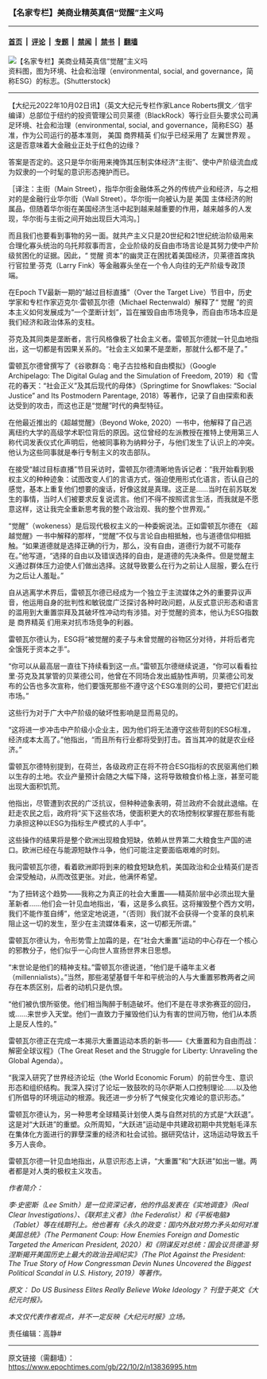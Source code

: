 ### 【名家专栏】美商业精英真信“觉醒”主义吗

---

#### [首页](../../../..?n13836995) &nbsp;|&nbsp; [评论](../../../../../epoch-comment?n13836995) &nbsp;|&nbsp; [专题](../../../../../epoch-special?n13836995) &nbsp;|&nbsp; [禁闻](../../../../../epoch-news?n13836995) &nbsp;|&nbsp; [禁书](../../../../../books?n13836995) &nbsp;|&nbsp; [翻墙](https://github.com/gfw-breaker/nogfw/blob/master/README.md?n13836995)


<div><img alt="【名家专栏】美商业精英真信“觉醒”主义吗" class="attachment-djy_600_400 size-djy_600_400 wp-post-image" src="https://i.epochtimes.com/assets/uploads/2022/10/id13837004-shutterstock_2035527743-1200x675-600x400.jpg"/>
<div class="caption">
 资料图，图为环境、社会和治理（environmental, social, and governance，简称ESG）的标志。(Shutterstock)
</div></div><hr/><div class="post_content" id="artbody" itemprop="articleBody">
 <!-- article content begin -->
 <p>
  【大纪元2022年10月02日讯】（英文大纪元专栏作家Lance Roberts撰文／信宇编译）总部位于纽约的投资管理公司贝莱德（BlackRock）等行业巨头要求公司满足环境、社会和治理（environmental, social, and governance，简称ESG）基准，作为公司运行的基本准则，
  <ok href="https://www.epochtimes.com/gb/tag/%E7%BE%8E%E5%9B%BD.html">
   美国
  </ok>
  <ok href="https://www.epochtimes.com/gb/tag/%E5%95%86%E7%95%8C%E7%B2%BE%E8%8B%B1.html">
   商界精英
  </ok>
  们似乎已经采用了
  <ok href="https://www.epochtimes.com/gb/tag/%E5%B7%A6%E7%BF%BC%E4%B8%96%E7%95%8C%E8%A7%82.html">
   左翼世界观
  </ok>
  。这是否意味着大金融业正处于红色的边缘？
 </p>
 <p>
  答案是否定的。这只是华尔街用来掩饰其压制实体经济“主街”、使中产阶级流血成为奴隶的一个时髦的意识形态掩护而已。
 </p>
 <p>
  ［译注：主街（Main Street），指华尔街金融体系之外的传统产业和经济，与之相对的是金融行业华尔街（Wall Street）。华尔街一向被认为是
  <ok href="https://www.epochtimes.com/gb/tag/%E7%BE%8E%E5%9B%BD.html">
   美国
  </ok>
  主体经济的附属品，但随着华尔街在美国经济生活中起到越来越重要的作用，越来越多的人发现，华尔街与主街之间开始出现巨大鸿沟。］
 </p>
 <p>
  而且我们也要看到事物的另一面。就共产主义只是20世纪和21世纪统治阶级用来合理化寡头统治的乌托邦叙事而言，企业阶级的反自由市场言论是其努力使中产阶级贫困化的证据。因此，“
  <ok href="https://www.epochtimes.com/gb/tag/%E8%A7%89%E9%86%92.html">
   觉醒
  </ok>
  资本”的幽灵正在困扰着美国经济，贝莱德首席执行官拉里‧芬克（Larry Fink）等金融寡头坐在一个令人向往的无产阶级专政顶端。
 </p>
 <p>
  在Epoch TV最新一期的“越过目标直播”（Over the Target Live）节目中，历史学家和专栏作家迈克尔‧雷顿瓦尔德（Michael Rectenwald）解释了“
  <ok href="https://www.epochtimes.com/gb/tag/%E8%A7%89%E9%86%92.html">
   觉醒
  </ok>
  ”的资本主义如何发展成为“一个垄断计划”，旨在摧毁自由市场竞争，而自由市场本应是我们经济和政治体系的支柱。
 </p>
 <p>
  芬克及其同类是垄断者，言行风格像极了社会主义者。雷顿瓦尔德就一针见血地指出，这一切都是有因果关系的。“社会主义如果不是垄断，那就什么都不是了。”
 </p>
 <p>
  雷顿瓦尔德曾撰写了《谷歌群岛：电子古拉格和自由模拟》（Google Archipelago: The Digital Gulag and the Simulation of Freedom, 2019）和《雪花的春天：“社会正义”及其后现代的母体》（Springtime for Snowflakes: “Social Justice” and Its Postmodern Parentage, 2018）等著作，记录了自由探索和表达受到的攻击，而这也正是“觉醒”时代的典型特征。
 </p>
 <p>
  在他最近推出的《超越觉醒》（Beyond Woke, 2020）一书中，他解释了自己逃离纽约大学的高级学术职位背后的原因。这位曾经的左派教授在推特上使用第三人称代词发表仪式化声明后，他被同事称为纳粹分子，与他们发生了认识上的冲突。他认为这些同事就是奉行专制主义的攻击部队。
 </p>
 <p>
  在接受“越过目标直播”节目采访时，雷顿瓦尔德清晰地告诉记者：“我开始看到极权主义的种种迹象：试图改变人们的言语方式，强迫使用形式化语言，否认自己的感觉，基本上重复他们想要的废话，好像这就是真理。这正是……当时在前苏联发生的事情，当时人们被要求反复说谎言。他们不得不按照谎言生活，而我就是不愿意这样，这让我完全重新思考我的整个政治观、我的整个世界观。”
 </p>
 <p>
  “觉醒”（wokeness）是后现代极权主义的一种委婉说法。正如雷顿瓦尔德在 《超越觉醒》一书中解释的那样，“觉醒”不仅与言论自由相抵触，也与道德信仰相抵触。“如果道德就是选择正确的行为，那么，没有自由，道德行为就不可能存在。”他写道，“选择的自由以及错误选择的自由，是道德的先决条件。但是觉醒主义通过群体压力迫使人们做出选择。这就导致要么在行为之前让人屈服，要么在行为之后让人羞耻。”
 </p>
 <p>
  自从逃离学术界后，雷顿瓦尔德已经成为一个独立于主流媒体之外的重要异议声音，他运用自身的批判性和敏锐度广泛探讨各种时政问题，从反式意识形态和语言的滥用到大重置崇拜及其破坏性冲动均有涉猎。对于觉醒的资本，他认为ESG指数是
  <ok href="https://www.epochtimes.com/gb/tag/%E5%95%86%E7%95%8C%E7%B2%BE%E8%8B%B1.html">
   商界精英
  </ok>
  们用来对抗市场竞争的利器。
 </p>
 <p>
  雷顿瓦尔德认为，ESG将“被觉醒的麦子与未曾觉醒的谷物区分对待，并将后者完全饿死于资本之手”。
 </p>
 <p>
  “你可以从最高层一直往下持续看到这一点。”雷顿瓦尔德继续说道，“你可以看看拉里‧芬克及其掌管的贝莱德公司，他曾在不同场合发出威胁性声明，贝莱德公司发布的公告也多次宣称，他们要饿死那些不遵守这个ESG准则的公司，要把它们赶出市场。”
 </p>
 <p>
  这些行为对于广大中产阶级的破坏性影响是显而易见的。
 </p>
 <p>
  “这将进一步冲击中产阶级小企业主，因为他们将无法遵守这些苛刻的ESG标准，经济成本太高了。”他指出，“而且所有行业都将受到打击。首当其冲的就是农业经济。”
 </p>
 <p>
  雷顿瓦尔德特别提到，在荷兰，各级政府正在将不符合ESG指标的农民驱离他们赖以生存的土地。农业产量预计会随之大幅下降，这将导致粮食价格上涨，甚至可能出现大面积饥荒。
 </p>
 <p>
  他指出，尽管遭到农民的广泛抗议，但种种迹象表明，荷兰政府不会就此退缩。在赶走农民之后，政府将“买下这些农场，使面积更大的农场控制权掌握在那些有能力承担这种以ESG为指标生产模式的人手中”。
 </p>
 <p>
  这些操作的结果将是整个欧洲出现粮食短缺，依赖从世界第二大粮食生产国的进口。欧洲已经在与能源短缺作斗争，他们可能注定要面临艰难的时刻。
 </p>
 <p>
  我问雷顿瓦尔德，看着欧洲即将到来的粮食短缺危机，美国政治和企业精英们是否会深受触动，从而改弦更张。对此，他满怀希望。
 </p>
 <p>
  “为了扭转这个趋势——我称之为真正的社会大重置——精英阶层中必须出现大量革新者……他们会一针见血地指出，‘看，这是多么疯狂。这将摧毁整个西方文明，我们不能作茧自缚”，他坚定地说道，“（否则）我们就不会获得一个变革的良机来阻止这一切的发生，至少在主流媒体看来，这一切都无所谓。”
 </p>
 <p>
  雷顿瓦尔德认为，令形势雪上加霜的是，在“社会大重置”运动的中心存在一个核心的邪教分子，他们似乎一心向世人宣扬世界末日思想。
 </p>
 <p>
  “末世论是他们的精神支柱。”雷顿瓦尔德说道，“他们是千禧年主义者（millennialists）。”当然，那些渴望基督千年和平统治的人与大重置邪教两者之间存在本质区别，后者的动机只是仇恨。
 </p>
 <p>
  “他们被仇恨所驱使。他们相当陶醉于制造破坏。他们不是在寻求弥赛亚的回归，或……来世步入天堂。他们一直致力于摧毁他们认为有害的世间万物，他们从本质上是反人性的。”
 </p>
 <p>
  雷顿瓦尔德正在完成一本揭示大重置运动本质的新书——《大重置和为自由而战：解密全球议程》（The Great Reset and the Struggle for Liberty: Unraveling the Global Agenda）。
 </p>
 <p>
  “我深入研究了世界经济论坛（the World Economic Forum）的前世今生、意识形态和组织结构。我深入探讨了论坛一致鼓吹的马尔萨斯人口控制理论……以及他们所倡导的环境运动的根源。我还进一步分析了气候变化灾难论的意识形态。”
 </p>
 <p>
  雷顿瓦尔德认为，另一种思考全球精英计划使人类与自然对抗的方式是“大跃退”。这是对“大跃进”的重塑。众所周知，“大跃进”运动是中共建政初期中共党魁毛泽东在集体化方面进行的罪孽深重的经济和社会试验。据研究估计，这场运动导致五千多万人丧命。
 </p>
 <p>
  雷顿瓦尔德一针见血地指出，从意识形态上讲，“大重置”和“大跃进”如出一辙。两者都是对人类的极权主义攻击。
 </p>
 <p>
  <em>
   作者简介：
  </em>
 </p>
 <p>
  <em>
   李‧史密斯（Lee Smith）是一位资深记者，他的作品发表在《实地调查》（Real Clear Investigations）、《联邦主义者》（the Federalist）和《平板电脑》（Tablet）等在线期刊上。他也著有《永久的政变：国内外敌对势力矛头如何对准美国总统》（The Permanent Coup: How Enemies Foreign and Domestic Targeted the American President, 2020）和《阴谋反对总统：国会议员德温‧努涅斯揭开美国历史上最大的政治丑闻纪实》（The Plot Against the President: The True Story of How Congressman Devin Nunes Uncovered the Biggest Political Scandal in U.S. History, 2019）等著作。
  </em>
 </p>
 <p>
  <em>
   原文：
   <ok href="https://www.theepochtimes.com/do-us-business-elites-really-believe-woke-ideology_4742579.html" rel="noopener noreferrer" target="_blank">
    Do US Business Elites Really Believe Woke Ideology？
   </ok>
   刊登于英文《大纪元时报》。
  </em>
 </p>
 <p>
  <em>
   本文仅代表作者观点，并不一定反映《大纪元时报》立场。
  </em>
 </p>
 <p>
  责任编辑：高静#
 </p>
 <!-- article content end -->
 <div id="below_article_ad">
 </div>
</div>


---

原文链接（需翻墙）：https://www.epochtimes.com/gb/22/10/2/n13836995.htm